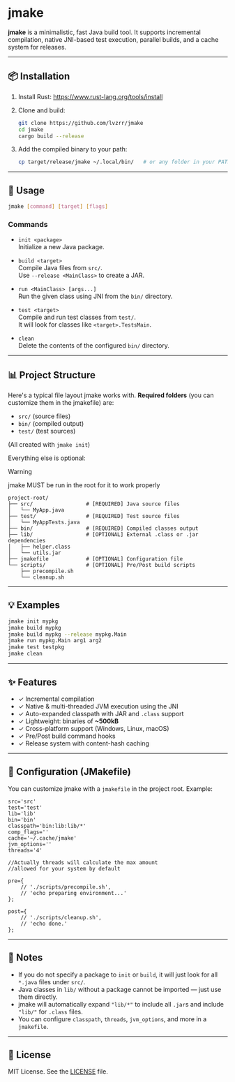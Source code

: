 # jmake

**jmake** is a minimalistic, fast Java build tool. It supports incremental compilation, native JNI-based test execution, parallel builds, and a cache system for releases.

---

## 📦 Installation

1. Install Rust: https://www.rust-lang.org/tools/install

2. Clone and build:

    ```bash
    git clone https://github.com/lvzrr/jmake
    cd jmake
    cargo build --release
    ```

3. Add the compiled binary to your path:

    ```bash
    cp target/release/jmake ~/.local/bin/   # or any folder in your PATH
    ```

---

## 🚀 Usage

```bash
jmake [command] [target] [flags]
```

### Commands

- `init <package>`  
  Initialize a new Java package.

- `build <target>`  
  Compile Java files from `src/`.  
  Use `--release <MainClass>` to create a JAR.

- `run <MainClass> [args...]`  
  Run the given class using JNI from the `bin/` directory.

- `test <target>`  
  Compile and run test classes from `test/`.  
  It will look for classes like `<target>.TestsMain`.

- `clean`  
  Delete the contents of the configured `bin/` directory.

---

## 📊 Project Structure

Here's a typical file layout jmake works with. 
**Required folders** (you can customize them in the jmakefile) are:
- `src/` (source files)
- `bin/` (compiled output)
- `test/` (test sources)

(All created with `jmake init`)

Everything else is optional:

> [!WARNING]
> jmake MUST be run in the root for it to work properly
```
project-root/
├── src/                 # [REQUIRED] Java source files
│   └── MyApp.java
├── test/                # [REQUIRED] Test source files
│   └── MyAppTests.java
├── bin/                 # [REQUIRED] Compiled classes output
├── lib/                 # [OPTIONAL] External .class or .jar dependencies
│   ├── helper.class
│   └── utils.jar
├── jmakefile            # [OPTIONAL] Configuration file
└── scripts/             # [OPTIONAL] Pre/Post build scripts
    ├── precompile.sh
    └── cleanup.sh
```

---

## 💡 Examples

```bash
jmake init mypkg
jmake build mypkg
jmake build mypkg --release mypkg.Main
jmake run mypkg.Main arg1 arg2
jmake test testpkg
jmake clean
```

---

## ✨ Features

- ✓ Incremental compilation  
- ✓ Native & multi-threaded JVM execution using the JNI  
- ✓ Auto-expanded classpath with JAR and `.class` support  
- ✓ Lightweight: binaries of **~500kB**  
- ✓ Cross-platform support (Windows, Linux, macOS)  
- ✓ Pre/Post build command hooks  
- ✓ Release system with content-hash caching  

---

## 📝 Configuration (JMakefile)

You can customize jmake with a `jmakefile` in the project root. Example:

```jmakefile
src='src'
test='test'
lib='lib'
bin='bin'
classpath='bin:lib:lib/*'
comp_flags=''
cache='~/.cache/jmake'
jvm_options=''
threads='4'

//Actually threads will calculate the max amount 
//allowed for your system by default

pre={
    // './scripts/precompile.sh',
    // 'echo preparing environment...'
};

post={
    // './scripts/cleanup.sh',
    // 'echo done.'
};
```

---

## 📝 Notes

- If you do not specify a package to `init` or `build`, it will just look for all `*.java` files under `src/`.  
- Java classes in `lib/` without a package cannot be imported — just use them directly.  
- jmake will automatically expand `"lib/*"` to include all `.jar`s and include `"lib/"` for `.class` files.  
- You can configure `classpath`, `threads`, `jvm_options`, and more in a `jmakefile`.  

---

## 💼 License

MIT License. See the [LICENSE](./LICENSE) file.

